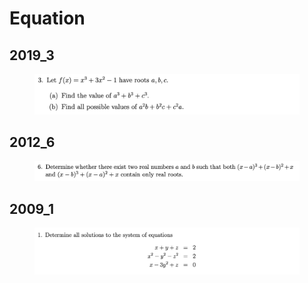 # Equation

## 2019\_3

<figure><img src="../.gitbook/assets/截屏2022-11-17 下午11.58.49.png" alt=""><figcaption></figcaption></figure>

## 2012\_6

<figure><img src="../.gitbook/assets/截屏2023-08-27 下午8.20.59.png" alt=""><figcaption></figcaption></figure>

## 2009\_1

<figure><img src="../.gitbook/assets/截屏2023-08-21 下午1.16.05.png" alt=""><figcaption></figcaption></figure>
